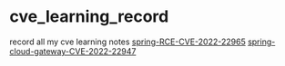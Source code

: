 # cve_learning_record
record all my cve learning notes 
<a href="spring-RCE-CVE-2022-22965/README.md">spring-RCE-CVE-2022-22965</a>
<a href="spring-cloud-gateway-CVE-2022-22947/README.md">spring-cloud-gateway-CVE-2022-22947</a>
